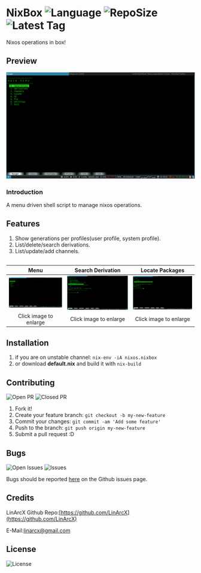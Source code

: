# NixBox ![Language](https://img.shields.io/github/languages/top/LinArcX/nixbox.svg?style=flat-square) ![RepoSize](https://img.shields.io/github/repo-size/LinArcX/nixbox.svg?style=flat-square) ![Latest Tag](https://img.shields.io/github/tag/LinArcX/nixbox.svg?colorB=green&style=flat-square)
Nixos operations in box!

## Preview
!["NixBox"](./assets/menu.png "NixBox")

### Introduction
A menu driven shell script to manage nixos operations.

## Features
1. Show generations per profiles(user profile, system profile).
2. List/delete/search derivations.
3. List/update/add channels.

##
|Menu|Search Derivation|Locate Packages|
|:-----:|:-----:|:-----:|
|![](./assets/menu.png)|![](./assets/search_derivation.png)|![](./assets/locate_packages.png)|
|Click image to enlarge|Click image to enlarge| Click image to enlarge|

## Installation

1. if you are on unstable channel:
`nix-env -iA nixos.nixbox`
2. or download __default.nix__ and build it with `nix-build`

## Contributing
![Open PR](https://img.shields.io/github/issues-pr-raw/LinArcX/nixbox.svg?style=flat-square) ![Closed PR](https://img.shields.io/github/issues-pr-closed/LinArcX/nixbox.svg?style=flat-square)
1. Fork it!
2. Create your feature branch: `git checkout -b my-new-feature`
3. Commit your changes: `git commit -am 'Add some feature'`
4. Push to the branch: `git push origin my-new-feature`
5. Submit a pull request :D


## Bugs
![Open Issues](https://img.shields.io/github/issues-raw/LinArcX/nixbox.svg?style=flat-square) ![Issues](https://img.shields.io/github/issues-closed-raw/LinArcX/nixbox.svg?style=flat-square)

Bugs should be reported [here](https://github.com/LinArcX/nixbox/issues) on the Github issues page.

## Credits
LinArcX
Github Repo:[https://github.com/LinArcX](https://github.com/LinArcX)

E-Mail:linarcx@gmail.com

## License
![License](https://img.shields.io/github/license/LinArcX/nixbox.svg?style=flat-square)
